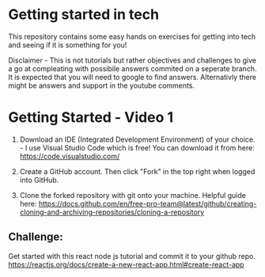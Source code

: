 # Getting started in tech
This repository contains some easy hands on exercises for getting into tech and seeing if it is something for you!

Disclaimer - This is not tutorials but rather objectives and challenges to give a go at compleating with possibile answers commited on a seperate branch. It is expected that you will need to google to find answers. Alternativly there might be answers and support in the youtube comments. 

# Getting Started - Video 1

1. Download an IDE (Integrated Development Environment) of your choice. - I use Visual Studio Code which is free!
You can download it from here: https://code.visualstudio.com/

2. Create a GitHub account. Then click "Fork" in the top right when logged into GitHub. 

3. Clone the forked repository with git onto your machine.
Helpful guide here: https://docs.github.com/en/free-pro-team@latest/github/creating-cloning-and-archiving-repositories/cloning-a-repository

## Challenge: 
Get started with this react node js tutorial and commit it to your github repo.
https://reactjs.org/docs/create-a-new-react-app.html#create-react-app

